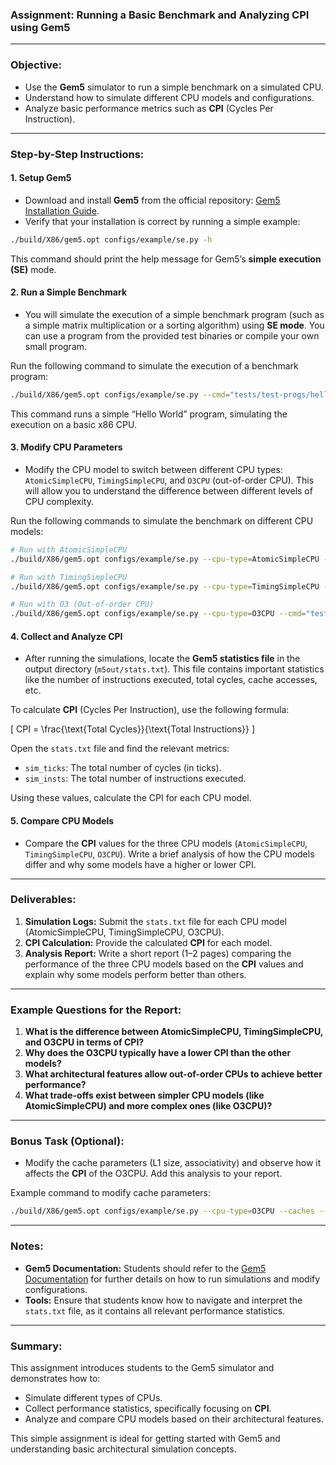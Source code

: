 ### **Assignment: Running a Basic Benchmark and Analyzing CPI using Gem5**

---

### Objective:
- Use the **Gem5** simulator to run a simple benchmark on a simulated CPU.
- Understand how to simulate different CPU models and configurations.
- Analyze basic performance metrics such as **CPI** (Cycles Per Instruction).

---

### **Step-by-Step Instructions:**

#### 1. **Setup Gem5**
- Download and install **Gem5** from the official repository: [Gem5 Installation Guide](https://www.gem5.org/documentation/general_docs/building).
- Verify that your installation is correct by running a simple example:

```bash
./build/X86/gem5.opt configs/example/se.py -h
```

This command should print the help message for Gem5’s **simple execution (SE)** mode.

#### 2. **Run a Simple Benchmark**
- You will simulate the execution of a simple benchmark program (such as a simple matrix multiplication or a sorting algorithm) using **SE mode**. You can use a program from the provided test binaries or compile your own small program.

Run the following command to simulate the execution of a benchmark program:

```bash
./build/X86/gem5.opt configs/example/se.py --cmd="tests/test-progs/hello/bin/x86/linux/hello"
```

This command runs a simple “Hello World” program, simulating the execution on a basic x86 CPU.

#### 3. **Modify CPU Parameters**
- Modify the CPU model to switch between different CPU types: `AtomicSimpleCPU`, `TimingSimpleCPU`, and `O3CPU` (out-of-order CPU). This will allow you to understand the difference between different levels of CPU complexity.

Run the following commands to simulate the benchmark on different CPU models:

```bash
# Run with AtomicSimpleCPU
./build/X86/gem5.opt configs/example/se.py --cpu-type=AtomicSimpleCPU --cmd="tests/test-progs/hello/bin/x86/linux/hello"

# Run with TimingSimpleCPU
./build/X86/gem5.opt configs/example/se.py --cpu-type=TimingSimpleCPU --cmd="tests/test-progs/hello/bin/x86/linux/hello"

# Run with O3 (Out-of-order CPU)
./build/X86/gem5.opt configs/example/se.py --cpu-type=O3CPU --cmd="tests/test-progs/hello/bin/x86/linux/hello"
```

#### 4. **Collect and Analyze CPI**
- After running the simulations, locate the **Gem5 statistics file** in the output directory (`m5out/stats.txt`). This file contains important statistics like the number of instructions executed, total cycles, cache accesses, etc.

To calculate **CPI** (Cycles Per Instruction), use the following formula:

\[
CPI = \frac{\text{Total Cycles}}{\text{Total Instructions}}
\]

Open the `stats.txt` file and find the relevant metrics:
- `sim_ticks`: The total number of cycles (in ticks).
- `sim_insts`: The total number of instructions executed.

Using these values, calculate the CPI for each CPU model.

#### 5. **Compare CPU Models**
- Compare the **CPI** values for the three CPU models (`AtomicSimpleCPU`, `TimingSimpleCPU`, `O3CPU`). Write a brief analysis of how the CPU models differ and why some models have a higher or lower CPI.

---

### **Deliverables:**

1. **Simulation Logs:** Submit the `stats.txt` file for each CPU model (AtomicSimpleCPU, TimingSimpleCPU, O3CPU).
2. **CPI Calculation:** Provide the calculated **CPI** for each model.
3. **Analysis Report:** Write a short report (1–2 pages) comparing the performance of the three CPU models based on the **CPI** values and explain why some models perform better than others.

---

### **Example Questions for the Report:**

1. **What is the difference between AtomicSimpleCPU, TimingSimpleCPU, and O3CPU in terms of CPI?**
2. **Why does the O3CPU typically have a lower CPI than the other models?**
3. **What architectural features allow out-of-order CPUs to achieve better performance?**
4. **What trade-offs exist between simpler CPU models (like AtomicSimpleCPU) and more complex ones (like O3CPU)?**

---

### **Bonus Task (Optional):**
- Modify the cache parameters (L1 size, associativity) and observe how it affects the **CPI** of the O3CPU. Add this analysis to your report.

Example command to modify cache parameters:

```bash
./build/X86/gem5.opt configs/example/se.py --cpu-type=O3CPU --caches --l1d_size=64kB --l1i_size=32kB --cmd="tests/test-progs/hello/bin/x86/linux/hello"
```

---

### **Notes:**
- **Gem5 Documentation:** Students should refer to the [Gem5 Documentation](https://www.gem5.org/documentation/) for further details on how to run simulations and modify configurations.
- **Tools:** Ensure that students know how to navigate and interpret the `stats.txt` file, as it contains all relevant performance statistics.

---

### **Summary:**
This assignment introduces students to the Gem5 simulator and demonstrates how to:
- Simulate different types of CPUs.
- Collect performance statistics, specifically focusing on **CPI**.
- Analyze and compare CPU models based on their architectural features.

This simple assignment is ideal for getting started with Gem5 and understanding basic architectural simulation concepts.
